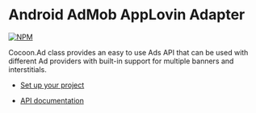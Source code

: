 Android AdMob AppLovin Adapter
===============================

[![NPM](https://nodei.co/npm/cocoon-plugin-ads-android-admob-applovin.png)](https://nodei.co/npm/cocoon-plugin-ads-android-admob-applovin/)

Cocoon.Ad class provides an easy to use Ads API that can be used with different Ad providers with built-in support for multiple banners and interstitials.

* [Set up your project](https://github.com/ludei/atomic-plugins-ads#javascript-api)

* [API documentation](http://ludei.github.io/cocoon-common/dist/doc/js/Cocoon.Ad.html) 
